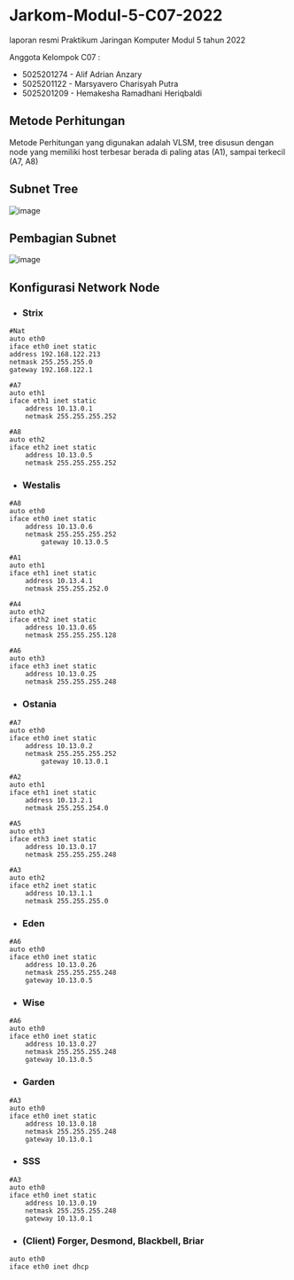 # Jarkom-Modul-5-C07-2022

laporan resmi Praktikum Jaringan Komputer Modul 5 tahun 2022

Anggota Kelompok C07 :
* 5025201274 - Alif Adrian Anzary
* 5025201122 - Marsyavero Charisyah Putra
* 5025201209 - Hemakesha Ramadhani Heriqbaldi

## Metode Perhitungan

Metode Perhitungan yang digunakan adalah VLSM, tree disusun dengan node yang memiliki host terbesar berada di paling atas (A1), sampai terkecil (A7, A8)

## Subnet Tree
![image](https://user-images.githubusercontent.com/78362238/206858839-f621b085-d62d-4a48-b053-705ac7911c76.png)

## Pembagian Subnet
![image](https://user-images.githubusercontent.com/78362238/206858863-df2db5d2-01fd-4cb6-b65e-01ee9d7e48d3.png)


## Konfigurasi Network Node

- ### Strix
```
#Nat
auto eth0
iface eth0 inet static
address 192.168.122.213
netmask 255.255.255.0
gateway 192.168.122.1

#A7
auto eth1
iface eth1 inet static
	address 10.13.0.1
	netmask 255.255.255.252

#A8
auto eth2
iface eth2 inet static
	address 10.13.0.5
	netmask 255.255.255.252
```

- ### Westalis
```
#A8
auto eth0
iface eth0 inet static
	address 10.13.0.6
	netmask 255.255.255.252
        gateway 10.13.0.5

#A1
auto eth1
iface eth1 inet static
	address 10.13.4.1
	netmask 255.255.252.0

#A4
auto eth2
iface eth2 inet static
	address 10.13.0.65
	netmask 255.255.255.128

#A6
auto eth3
iface eth3 inet static
	address 10.13.0.25
	netmask 255.255.255.248
```

- ### Ostania
```
#A7
auto eth0
iface eth0 inet static
	address 10.13.0.2
	netmask 255.255.255.252
        gateway 10.13.0.1

#A2
auto eth1
iface eth1 inet static
	address 10.13.2.1
	netmask 255.255.254.0

#A5
auto eth3
iface eth3 inet static
	address 10.13.0.17
	netmask 255.255.255.248

#A3
auto eth2
iface eth2 inet static
	address 10.13.1.1
	netmask 255.255.255.0
```

- ### Eden
```
#A6
auto eth0
iface eth0 inet static
	address 10.13.0.26
	netmask 255.255.255.248
    gateway 10.13.0.5
```

- ### Wise
```
#A6
auto eth0
iface eth0 inet static
	address 10.13.0.27
	netmask 255.255.255.248
    gateway 10.13.0.5
```

- ### Garden
```
#A3
auto eth0
iface eth0 inet static
	address 10.13.0.18
	netmask 255.255.255.248
    gateway 10.13.0.1
```

- ### SSS
```
#A3
auto eth0
iface eth0 inet static
	address 10.13.0.19
	netmask 255.255.255.248
    gateway 10.13.0.1
```

- ### (Client) Forger, Desmond, Blackbell, Briar
```
auto eth0
iface eth0 inet dhcp
```